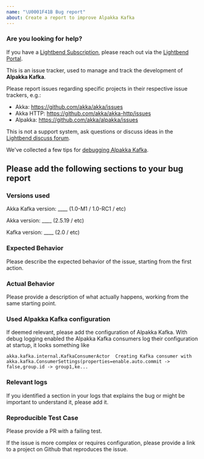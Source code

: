 ```yaml
---
name: "\U0001F41B Bug report"
about: Create a report to improve Alpakka Kafka
---
```


### Are you looking for help?

If you have a [Lightbend Subscription](https://www.lightbend.com/lightbend-platform-subscription), please reach out via the [Lightbend Portal](https://portal.lightbend.com/).

This is an issue tracker, used to manage and track the development of **Alpakka Kafka**. 

Please report issues regarding specific projects in their respective issue trackers, e.g.:
 - Akka:      https://github.com/akka/akka/issues 
 - Akka HTTP: https://github.com/akka/akka-http/issues 
 - Alpakka:   https://github.com/akka/alpakka/issues 

This is not a support system, ask questions or discuss ideas in the [Lightbend discuss forum](https://discuss.lightbend.com/c/akka/streams-and-alpakka).

We've collected a few tips for [debugging Alpakka Kafka](https://doc.akka.io/docs/akka-stream-kafka/current/debugging.html).


## Please add the following sections to your bug report

### Versions used 
Akka Kafka version: ____ (1.0-M1 / 1.0-RC1 / etc)

Akka version: ____ (2.5.19 / etc)

Kafka version: ____ (2.0 / etc)


### Expected Behavior

Please describe the expected behavior of the issue, starting from the first action.


### Actual Behavior

Please provide a description of what actually happens, working from the same starting point.


### Used Alpakka Kafka configuration

If deemed relevant, please add the configuration of Alpakka Kafka. With debug logging enabled the Alpakka Kafka consumers log their configuration at startup, it looks something like
```
akka.kafka.internal.KafkaConsumerActor  Creating Kafka consumer with akka.kafka.ConsumerSettings(properties=enable.auto.commit -> false,group.id -> group1,ke...
```


### Relevant logs

If you identified a section in your logs that explains the bug or might be important to understand it, please add it.


### Reproducible Test Case

Please provide a PR with a failing test.

If the issue is more complex or requires configuration, please provide a link to a project on Github that reproduces the issue.
